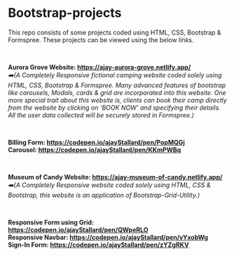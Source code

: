# Bootstrap-projects

This repo consists of some projects coded using HTML, CSS, Bootstrap & Formspree. These projects can be viewed using the below links.

&nbsp;

**Aurora Grove Website: https://ajay-aurora-grove.netlify.app/**  
_:arrow_right:(A Completely Responsive fictional camping website coded solely using HTML, CSS, Bootstrap & Formspree. Many advanced features of bootstrap like carousels, Modals, cards & grid are incorporated into this website. One more special trait about this website is, clients can book their camp directly from the website by clicking on 'BOOK NOW' and specifying their details. All the user data collected will be securely stored in Formspree.)_

&nbsp;

**Billing Form: https://codepen.io/ajayStallard/pen/PopMQGj**  
**Carousel: https://codepen.io/ajayStallard/pen/KKmPWBq**

&nbsp;

**Museum of Candy Website: https://ajay-museum-of-candy.netlify.app/**  
_:arrow_right:(A Completely Responsive website coded solely using HTML, CSS & Bootstrap, this website is an application of Bootstrap-Grid-Utility.)_

&nbsp;

**Responsive Form using Grid: https://codepen.io/ajayStallard/pen/QWpeRLO**  
**Responsive Navbar: https://codepen.io/ajayStallard/pen/vYxobWg**  
**Sign-In Form: https://codepen.io/ajayStallard/pen/zYZgRKV**
